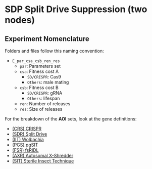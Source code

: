 # SDP Split Drive Suppression (two nodes)

## Experiment Nomenclature

Folders and files follow this naming convention:

* `E_par_csa_csb_ren_res`
  * `par`: Parameters set
  * `csa`: Fitness cost A 
    * `SD/CRISPR`: Cas9
    * `Others`: male mating
  * `csb`: Fitness cost B
    * `SD/CRISPR`: gRNA
    * `Others`: lifespan
  * `ren`: Number of releases
  * `res`: Size of releases

For the breakdown of the **AOI** sets, look at the gene definitions:

* [(CRS) CRISPR](./SDP_gene_CRS.py)
* [(SDR) Split Drive](./SDP_gene_SDR.py)
* [(IIT) Wolbachia](./SDP_gene_IIT.py)
* [(PGS) pgSIT](./SDP_gene_PGS.py)
* [(FSR) fsRIDL](./SDP_gene_FSR.py)
* [(AXR) Autosomal X-Shredder](./SDP_gene_AXR.py)
* [(SIT) Sterile Insect Technique](./SDP_gene_SIT.py)
